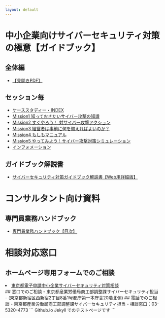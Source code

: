 ```yaml
---
layout: default
---
```


# 中小企業向けサイバーセキュリティ対策の極意【ガイドブック】
## 全体編
- [【見開きPDF】](https://bluemoon55.github.io/TCYSS_Repository/GuideBook/【見開き】guidebook_full.pdf)
## セッション毎
- [ケーススタディー・INDEX](http://www.sangyo-rodo.metro.tokyo.jp/chushou/chapter00.pdf)
- [Mission1 知っておきたいサイバー攻撃の知識](http://www.sangyo-rodo.metro.tokyo.jp/chushou/chapter01.pdf)
- [Mission2 すぐやろう！ 対サイバー攻撃アクション](http://www.sangyo-rodo.metro.tokyo.jp/chushou/chapter02.pdf)
- [Mission3 経営者は事前に何を備えればよいのか？](http://www.sangyo-rodo.metro.tokyo.jp/chushou/chapter03.pdf)
- [Mission4 もしもマニュアル](http://www.sangyo-rodo.metro.tokyo.jp/chushou/chapter04.pdf)
- [Mission5 やってみよう！サイバー攻撃対策シミュレーション](http://www.sangyo-rodo.metro.tokyo.jp/chushou/chapter05.pdf)
- [インフォメーション](http://www.sangyo-rodo.metro.tokyo.jp/chushou/chapter06.pdf)
## ガイドブック解説書
- [サイバーセキュリティ対策ガイドブック解説書【Web用詳細版】](https://bluemoon55.github.io/Sharing_Knowledge/Cyber_Security/Deliverables/mind2html/Sec01-01サイバーセキュリティ対策ガイドブック解説書【Web用詳細版】.html)

# コンサルタント向け資料
## 専門員業務ハンドブック
- [専門員業務ハンドブック【目次】](https://bluemoon55.github.io/Sharing_Knowledge/Cyber_Security/Deliverables/mind2html/Sec01-08-5【成果物】専門員業務ハンドブック【目次】.html)

# 相談対応窓口
## ホームページ専用フォームでのご相談
 <li><a href="http://www.shinsei.elg-front.jp/tokyo/navi/procInfo.do?govCode=13000&procCode=10002956">東京都電子申請中小企業サイバーセキュリティ対策相談</a></li>
## 窓口でのご相談
- 東京都産業労働局商工部調整課サイバーセキュリティ担当
  - (東京都新宿区西新宿2丁目8番1号都庁第一本庁舎20階北側)
## 電話でのご相談
- 東京都産業労働局商工部調整課サイバーセキュリティ担当
  - 相談窓口：03-5320-4773
```
Github.io Jekyll でのテストページです
```
